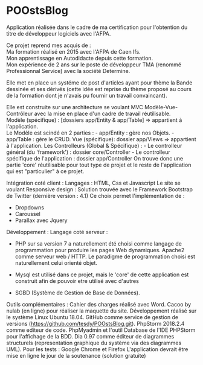 # POOstsBlog

Application réalisée dans le cadre de ma certification pour l'obtention du titre de développeur logiciels avec l'AFPA. 

Ce projet reprend mes acquis de :<br> 
Ma formation réalisé en 2015 avec l'AFPA de Caen Ifs.<br>
Mon apprentissage en Autodidacte depuis cette formation.<br>
Mon expérience de 2 ans sur le poste de développeur TMA (renommé Professionnal Service) avec la société Determine. 

Elle met en place un systéme de post d'articles ayant pour thème la Bande dessinée et ses dérivés (cette idée est
reprise du thème proposé au cours de la formation dont je n'avais pu fournir un travail convaincant).<br>

<p>Elle est construite sur une architecture se voulant MVC Modèle-Vue-Contrôleur avec la mise en place d'un cadre de travail 
réutilisable.<br>
Modèle (spécifique) : [dossiers app/Entity & app/Table] => appartient à l'application.<br>
Le Modèle est scindé en 2 parties : 
- app/Entity : gère nos Objets.
- app/Table : gère le CRUD.
Vue (spécifique): dossier app/Views => appartient à l'application.
Les Controlleurs (Global & Spécifique) : 
- Le controlleur général (du 'framework') : dossier core/Controller
- Le controlleur spécifique de l'application : dossier app/Controller
On trouve donc une partie 'core' réutilisable pour tout type de projet et le reste de l'application qui est "particulier" 
à ce projet.
<p>

Intégration coté client : 
Langages : HTML, Css et Javascript
Le site se voulant Responsive design : 
Solution trouvée avec le Framework Bootstrap de Twitter (dernière version : 4.1) 
Ce choix permet l'implémentation de : 
- Dropdowns 
- Caroussel 
- Parallax 
avec Jquery 

Développement : 
Langage coté serveur : 
- PHP sur sa version 7 a naturellement été choisi comme langage de programmation pour produire les pages Web dynamiques.
Apache2 comme serveur web / HTTP. Le paradigme de programmation choisi est naturellement celui orienté objet.

- Mysql est utilisé dans ce projet, mais le 'core' de cette application est construit afin de pouvoir etre utilisé avec d'autres 

- SGBD (Système de Gestion de Base de Données).

Outils complémentaires : 
Cahier des charges réalisé avec Word.
Cacoo by nulab (en ligne) pour réaliser la maquette du site.
Développement réalisé sur le système Linux Ubuntu 18.04.
GitHub comme service de gestion de versions (https://github.com/tesdy/POOstsBlog.git). 
PhpStorm 2018.2.4 comme editeur de code.
PhpMyadmin et l'outil Database de l'IDE PHPStorm pour l'affichage de la BDD.
Dia 0.97 comme éditeur de diagrammes structurels (representation graphique du système via des diagrammes UML).
Pour les tests : Google Chrome et Firefox 
L'application devrait être mise en ligne le jour de la soutenance (solution gratuite)






